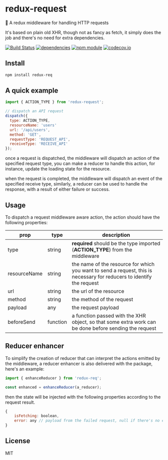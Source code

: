 # redux-request
:beginner: A redux middleware for handling HTTP requests

It's based on plain old XHR, though not as fancy as fetch, it simply does the job and there's no need for extra dependencies.

[![Build Status](https://travis-ci.org/jedirandy/redux-req.svg?branch=master)](https://travis-ci.org/jedirandy/redux-req)
[![dependencies](https://david-dm.org/jedirandy/redux-req.svg)](https://david-dm.org/jedirandy/redux-req)
[![npm module](https://badge.fury.io/js/redux-req.svg)](https://www.npmjs.org/package/redux-req)
[![codecov.io](https://codecov.io/github/jedirandy/redux-req/coverage.svg?branch=master)](https://codecov.io/github/jedirandy/redux-req?branch=master)

## Install
```bash
npm install redux-req
```

## A quick example

```javascript
import { ACTION_TYPE } from 'redux-request';

// dispatch an API request
dispatch({
  type: ACTION_TYPE,
  resourceName: 'users'
  url: '/api/users',
  method: 'GET',
  requestType: 'REQUEST_API',
  receiveType: 'RECEIVE_API'
});

```
once a request is dispatched, the middleware will dispatch an action of the specified request type, you can make a reducer to handle this action, for instance, update the loading state for the resource.

when the request is completed, the middleware will dispatch an event of the specified receive type, similarly, a reducer can be used to handle the response, with a result of either failure or success.

## Usage
To dispatch a request middleware aware action, the action should have the following properties:

| prop | type | description |
| -----| ---- | ----------- |
| type | string | **required** should be the type imported (**ACTION_TYPE**) from the middleware |
| resourceName | string | the name of the resource for which you want to send a request, this is necessary for reducers to identify the request|
| url | string | the url of the resource |
| method | string | the method of the request |
| payload | any | the request payload |
| beforeSend | function | a function passed with the XHR object, so that some extra work can be done before sending the request |

## Reducer enhancer

To simplify the creation of reducer that can interpret the actions emitted by the middleware, a reducer enhancer is also delivered with the package, here's an example:

```javascript
import { enhanceReducer } from 'redux-req';

const enhanced = enhanceReducer(a_reducer);
```

then the state will be injected with the following properties according to the request result.

```javascript
{
    isFetching: boolean,
    error: any // payload from the failed request, null if there's no error
}
```

## License
MIT

